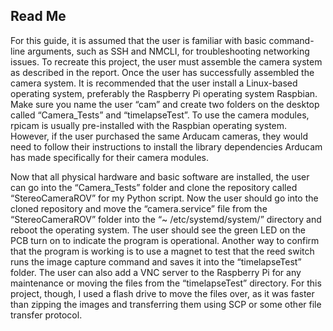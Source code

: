 ## Read Me
For this guide, it is assumed that the user is familiar with basic command-line arguments, such as SSH and NMCLI, for troubleshooting networking issues. To recreate this project, the user must assemble the camera system as described in the report. Once the user has successfully assembled the camera system. It is recommended that the user install a Linux-based operating system, preferably the Raspberry Pi operating system Raspbian. Make sure you name the user “cam” and create two folders on the desktop called “Camera_Tests” and “timelapseTest”. To use the camera modules, rpicam is usually pre-installed with the Raspbian operating system. However, if the user purchased the same Arducam cameras, they would need to follow their instructions to install the library dependencies Arducam has made specifically for their camera modules.

Now that all physical hardware and basic software are installed, the user can go into the “Camera_Tests” folder and clone the repository called “StereoCameraROV” for my Python script. Now the user should go into the cloned repository and move the “camera.service” file from the “StereoCameraROV” folder into the “~ /etc/systemd/system/” directory and reboot the operating system. The user should see the green LED on the PCB turn on to indicate the program is operational. Another way to confirm that the program is working is to use a magnet to test that the reed switch runs the image capture command and saves it into the “timelapseTest” folder. The user can also add a VNC server to the Raspberry Pi for any maintenance or moving the files from the “timelapseTest” directory. For this project, though, I used a flash drive to move the files over, as it was faster than zipping the images and transferring them using SCP or some other file transfer protocol.

